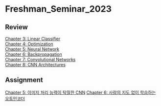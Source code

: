 # Freshman_Seminar_2023

## Review
[Chapter 3: Linear Classifier](https://velog.io/@kbm970709/%EC%8B%A0%EC%9E%85%EC%83%9D-%EC%84%B8%EB%AF%B8%EB%82%98-Lecture-3-Linear-Classifiers-DL-for-CV) \
[Chapter 4: Optimization](https://velog.io/@kbm970709/%EC%8B%A0%EC%9E%85%EC%83%9D-%EC%84%B8%EB%AF%B8%EB%82%98-Lecture-4-Optimization-DL-for-CV) \
[Chapter 5: Neural Network](https://velog.io/@kbm970709/%EC%8B%A0%EC%9E%85%EC%83%9D-%EC%84%B8%EB%AF%B8%EB%82%98-Lecture-5-Neural-Networks-DL-for-CV) \
[Chapter 6: Backpropagation](https://velog.io/@kbm970709/%EC%8B%A0%EC%9E%85%EC%83%9D-%EC%84%B8%EB%AF%B8%EB%82%98-Lecture-6-Backpropagation-DL-for-CV) \
[Chapter 7: Convolutional Networks](https://velog.io/@kbm970709/%EC%8B%A0%EC%9E%85%EC%83%9D-%EC%84%B8%EB%AF%B8%EB%82%98-Lecture-7-Convolutional-Networks-DL-for-CV) \
[Chapter 8: CNN Architectures](https://velog.io/@kbm970709/%EC%8B%A0%EC%9E%85%EC%83%9D-%EC%84%B8%EB%AF%B8%EB%82%98-Lecture-8-CNN-Architectures-DL-for-CV)

## Assignment
[Chapter 5: 이미지 처리 능력이 탁월한 CNN](https://github.com/Koo-BM/Freshman_Seminar_2023/blob/main/Ch5.%20CNN.ipynb)
[Chapter 6: 사람의 지도 없이 학습하는 오토인코더](https://github.com/Koo-BM/Freshman_Seminar_2023/blob/main/Ch6.%20Autoencoder.ipynb)
